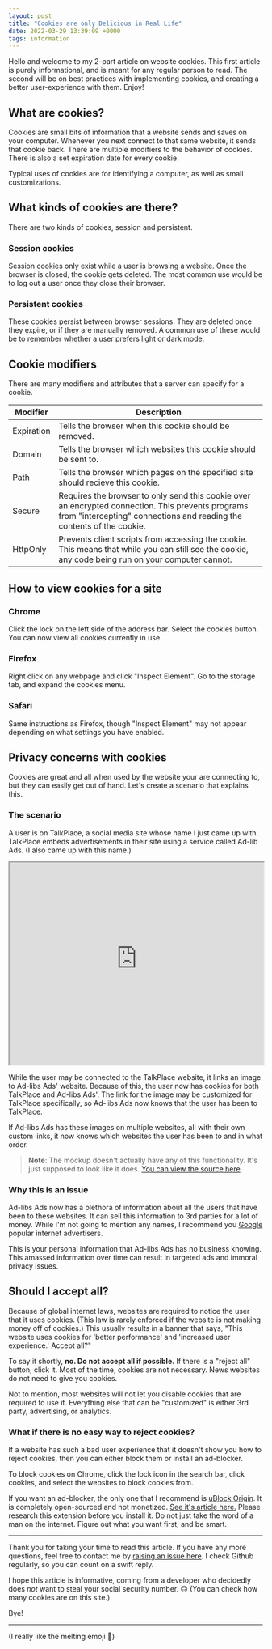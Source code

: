 ```yaml
---
layout: post
title: "Cookies are only Delicious in Real Life"
date: 2022-03-29 13:39:09 +0000
tags: information
---
```


Hello and welcome to my 2-part article on website cookies. This first article is purely informational, and is meant for any regular person to read. The second will be on best practices with implementing cookies, and creating a better user-experience with them. Enjoy!

## What are cookies?

Cookies are small bits of information that a website sends and saves on your computer. Whenever you next connect to that same website, it sends that cookie back. There are multiple modifiers to the behavior of cookies. There is also a set expiration date for every cookie.

Typical uses of cookies are for identifying a computer, as well as small customizations.

## What kinds of cookies are there?

There are two kinds of cookies, session and persistent.

### Session cookies

Session cookies only exist while a user is browsing a website. Once the browser is closed, the cookie gets deleted. The most common use would be to log out a user once they close their browser.

### Persistent cookies

These cookies persist between browser sessions. They are deleted once they expire, or if they are manually removed. A common use of these would be to remember whether a user prefers light or dark mode.

## Cookie modifiers

There are many modifiers and attributes that a server can specify for a cookie.

|Modifier|Description|
|-|-|
|Expiration|Tells the browser when this cookie should be removed.|
|Domain|Tells the browser which websites this cookie should be sent to.|
|Path|Tells the browser which pages on the specified site should recieve this cookie.|
|Secure|Requires the browser to only send this cookie over an encrypted connection. This prevents programs from "intercepting" connections and reading the contents of the cookie.|
|HttpOnly|Prevents client scripts from accessing the cookie. This means that while you can still see the cookie, any code being run on your computer cannot.|

## How to view cookies for a site

### Chrome

Click the lock on the left side of the address bar. Select the cookies button. You can now view all cookies currently in use.

### Firefox

Right click on any webpage and click "Inspect Element". Go to the storage tab, and expand the cookies menu.

### Safari

Same instructions as Firefox, though "Inspect Element" may not appear depending on what settings you have enabled.

## Privacy concerns with cookies

Cookies are great and all when used by the website your are connecting to, but they can easily get out of hand. Let's create a scenario that explains this.

### The scenario

A user is on TalkPlace, a social media site whose name I just came up with. TalkPlace embeds advertisements in their site using a service called Ad-lib Ads. (I also came up with this name.)

<iframe title="TalkPlace mockup website" src="https://cookies-examples.bd103.repl.co/talk-place/" width="100%" height="400"></iframe>

While the user may be connected to the TalkPlace website, it links an image to Ad-libs Ads' website. Because of this, the user now has cookies for both TalkPlace and Ad-libs Ads'. The link for the image may be customized for TalkPlace specifically, so Ad-libs Ads now knows that the user has been to TalkPlace.

If Ad-libs Ads has these images on multiple websites, all with their own custom links, it now knows which websites the user has been to and in what order.

> **Note**: The mockup doesn't actually have any of this functionality. It's just supposed to look like it does. [You can view the source here](https://replit.com/@BD103/Cookies-Examples?v=1#talk-place/index.html).

### Why this is an issue

Ad-libs Ads now has a plethora of information about all the users that have been to these websites. It can sell this information to 3rd parties for a lot of money. While I'm not going to mention any names, I recommend you [Google](https://www.google.com/search?q=adsense) popular internet advertisers.

This is your personal information that Ad-libs Ads has no business knowing. This amassed information over time can result in targeted ads and immoral privacy issues.

## Should I accept all?

Because of global internet laws, websites are required to notice the user that it uses cookies. (This law is rarely enforced if the website is not making money off of cookies.) This usually results in a banner that says, "This website uses cookies for 'better performance' and 'increased user experience.' Accept all?"

To say it shortly, **no. Do not accept all if possible.** If there is a "reject all" button, click it. Most of the time, cookies are not necessary. News websites do not need to give you cookies.

Not to mention, most websites will not let you disable cookies that are required to use it. Everything else that can be "customized" is either 3rd party, advertising, or analytics.

### What if there is no easy way to reject cookies?

If a website has such a bad user experience that it doesn't show you how to reject cookies, then you can either block them or install an ad-blocker.

To block cookies on Chrome, click the lock icon in the search bar, click cookies, and select the websites to block cookies from.

If you want an ad-blocker, the only one that I recommend is [uBlock Origin](https://chrome.google.com/webstore/detail/ublock-origin/cjpalhdlnbpafiamejdnhcphjbkeiagm). It is completely open-sourced and not monetized. [See it's article here.](https://github.com/gorhill/uBlock/wiki/Can-you-trust-uBlock-Origin%3F) Please research this extension before you install it. Do not just take the word of a man on the internet. Figure out what you want first, and be smart.

---

Thank you for taking your time to read this article. If you have any more questions, feel free to contact me by [raising an issue here](https://github.com/BD103/BD103/issues). I check Github regularly, so you can count on a swift reply.

I hope this article is informative, coming from a developer who decidedly does _not_ want to steal your social security number. 🙃 (You can check how many cookies are on this site.)

Bye!

---

(I really like the melting emoji 🫠)
